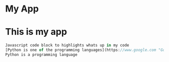 My App
======
# This is my app
```javascript
Javascript code block to highlights whats up in my code
[Python is one of the programming languages](https://www.google.com "Google's Homepage")
Python is a programming language
